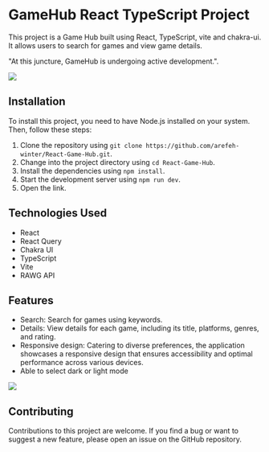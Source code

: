 <!DOCTYPE html>
<html lang="en">
<head>
  <meta charset="UTF-8">
  
</head>
<body>
  <h1>GameHub React TypeScript Project</h1> 


 
  <p>This project is a Game Hub built using React, TypeScript, vite and chakra-ui. It allows users to search for games and  view game details.</p>
  <p>"At this juncture, GameHub is undergoing active development.".</p> 
  <img src="https://github.com/arefeh-winter/React-Game-Hub/blob/main/public/Screenshot%20(244).png">





 
  <h2>Installation</h2>
  <p>To install this project, you need to have Node.js installed on your system. Then, follow these steps:</p>
  <ol>
    <li>Clone the repository using <code>git clone https://github.com/arefeh-winter/React-Game-Hub.git</code>.</li>
    <li>Change into the project directory using <code>cd React-Game-Hub</code>.</li>
    <li>Install the dependencies using <code>npm install</code>.</li>
    <li>Start the development server using <code>npm run dev</code>.</li>
    <li>Open the link.</li>
  </ol>


  <h2>Technologies Used</h2>
  <ul>
    <li>React</li>
    <li>React Query</li>
    <li>Chakra UI</li>
    <li>TypeScript</li>
    <li>Vite</li>
    <li>RAWG API</li>
  </ul>


  <h2>Features</h2>
  <ul>
    <li>Search: Search for games using keywords.</li>
    <li>Details: View details for each game, including its title, platforms, genres, and rating.</li>
    <li>Responsive design: Catering to diverse preferences, the application showcases a responsive design that ensures accessibility and optimal performance across various devices.</li>
    <li>Able to select dark or light mode </li>
  </ul>
  <img src="https://github.com/arefeh-winter/React-Game-Hub/blob/main/public/Screenshot%20(246).png">



  <h2>Contributing</h2>
  <p>Contributions to this project are welcome. If you find a bug or want to suggest a new feature, please open an issue on the GitHub repository.</p>

</body>
</html>
